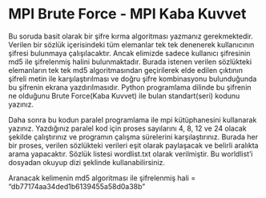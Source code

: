 # MPI Brute Force - MPI Kaba Kuvvet

Bu soruda basit olarak bir şifre kırma algoritması yazmanız gerekmektedir. Verilen bir sözlük içerisindeki tüm elemanlar tek tek denenerek kullanıcının şifresi bulunmaya çalışılacaktır. Ancak elimizde sadece kullanıcı şifresinin md5 ile şifrelenmiş halini bulunmaktadır. Burada istenen verilen sözlükteki elemanların tek tek md5 algoritmasından geçirilerek elde edilen çıktının şifreli metin ile karşılaştırılması ve doğru şifre kombinasyonu bulunduğunda bu şifrenin ekrana yazdırılmasıdır. Python programlama dilinde bu şifrenin ne olduğunu Brute Force(Kaba Kuvvet) ile bulan standart(seri) kodunu yazınız.

Daha sonra bu kodun paralel programlama ile mpi kütüphanesini kullanarak yazınız. Yazdığınız paralel kod için proses sayılarını 4, 8, 12 ve 24 olacak şekilde çalıştırınız ve programın çalışma sürelerini karşılaştırınız. Burada her bir proses, verilen sözlükteki verileri eşit olarak paylaşacak ve belirli aralıkta arama yapacaktır.
Sözlük listesi wordlist.txt olarak verilmiştir. Bu worldlist’i dosyadan okuyup dizi şeklinde kullanabilirsiniz.

Aranacak kelimenin md5 algoritması ile şifrelenmiş hali = “db77174aa34ded1b6139455a58d0a38b”
